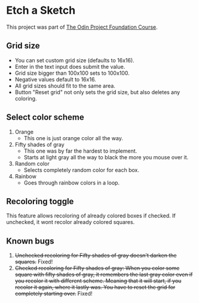 # Etch a Sketch
This project was part of [The Odin Project Foundation Course](https://www.theodinproject.com/paths/foundations/courses/foundations).

## Grid size
- You can set custom grid size (defaults to 16x16).
- Enter in the text input does submit the value.
- Grid size bigger than 100x100 sets to 100x100.
- Negative values default to 16x16.
- All grid sizes should fit to the same area.
- Button "Reset grid" not only sets the grid size, but also deletes any coloring.

## Select color scheme
1) Orange
   - This one is just orange color all the way.
2) Fifty shades of gray
   - This one was by far the hardest to implement.
   - Starts at light gray all the way to black the more you mouse over it.
3) Random color
   - Selects completely random color for each box.
4) Rainbow
   - Goes through rainbow colors in a loop.

## Recoloring toggle
This feature allows recoloring of already colored boxes if checked. If unchecked, it wont recolor already colored squares.

## Known bugs
1) ~~Unchecked recoloring for Fifty shades of gray doesn't darken the squares.~~ Fixed!   
2) ~~Checked recoloring for Fifty shades of gray: When you color some square with fifty shades of gray, it remembers the last gray color even if you recolor it with different scheme. Meaning that it will start, if you recolor it again, where it lastly was. You have to reset the grid for completely starting over.~~ Fixed!

